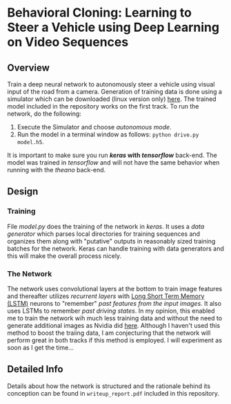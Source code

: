 # Behavioral Cloning: Learning to Steer a Vehicle using Deep Learning on Video Sequences

## Overview
Train a deep neural network to autonomously steer a vehicle using visual input of the road from a camera. Generation of training data is done using a simulator which can be downloaded (linux version only) [here](https://1drv.ms/u/s!AtmapBHRVgqWgVogVyWCNGntVbNx). The trained model included in the repository works on the first track. To run the network, do the following:

1. Execute the Simulator and choose _autonomous mode_.
2. Run the model in a terminal window as follows: `python drive.py model.h5`.  

It is important to make sure you run **_keras_ with _tensorflow_** back-end. The model was trained in _tensorflow_ and will not have the same behavior when running with the _theano_ back-end. 

## Design
### Training 
File _model.py_ does the training of the network in _keras_. It uses a _data generator_ which parses local directories for training sequences and organizes them along with "putative" outputs in reasonably sized training batches for the network. Keras can handle training with data generators and this will make the overall process nicely. 
### The Network
The network uses convolutional layers at the bottom to train image features and thereafter utilizes _recurrent layers_ with [Long Short Term Memory (LSTM)](https://en.wikipedia.org/wiki/Long_short-term_memory) neurons to "remember" _past features from the input images_. It also uses LSTMs to remember _past driving states_. In my opinion, this enabled me to train the network wih much less training data and without the need to generate additional images as Nvidia did [here](https://arxiv.org/abs/1604.07316). Although I haven't used this method to boost the traiing data, I am conjecturing that the network will perform great in both tracks if this method is employed. I will experiment as soon as I get the time...  
## Detailed Info
Details about how the network is structured and the rationale behind its conception can be found in `writeup_report.pdf` included in this repository. 

